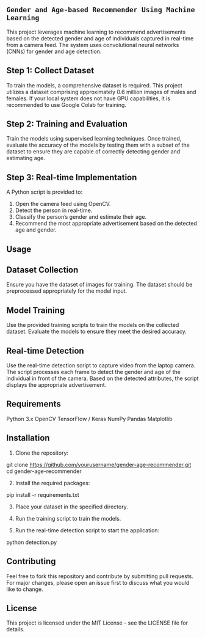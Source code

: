 ## `Gender and Age-based Recommender Using Machine Learning`

This project leverages machine learning to recommend advertisements based on the detected gender and age of individuals captured in real-time from a camera feed. The system uses convolutional neural 
networks (CNNs) for gender and age detection.

## Step 1: Collect Dataset
To train the models, a comprehensive dataset is required. This project utilizes a dataset comprising approximately 0.6 million images of males and females. If your local system does not have GPU capabilities, it is recommended to use Google Colab for training.

## Step 2: Training and Evaluation
Train the models using supervised learning techniques. Once trained, evaluate the accuracy of the models by testing them with a subset of the dataset to ensure they are capable of correctly detecting gender and estimating age.

## Step 3: Real-time Implementation
A Python script is provided to:

1. Open the camera feed using OpenCV.
2. Detect the person in real-time.
3. Classify the person’s gender and estimate their age.
4. Recommend the most appropriate advertisement based on the detected age and gender.

## Usage

## Dataset Collection
Ensure you have the dataset of images for training. The dataset should be preprocessed appropriately for the model input.

## Model Training
Use the provided training scripts to train the models on the collected dataset.
Evaluate the models to ensure they meet the desired accuracy.

## Real-time Detection
Use the real-time detection script to capture video from the laptop camera.
The script processes each frame to detect the gender and age of the individual in front of the camera.
Based on the detected attributes, the script displays the appropriate advertisement.

## Requirements
Python 3.x
OpenCV
TensorFlow / Keras
NumPy
Pandas
Matplotlib

## Installation

1. Clone the repository:

git clone https://github.com/yourusername/gender-age-recommender.git
cd gender-age-recommender

2. Install the required packages:

pip install -r requirements.txt

3. Place your dataset in the specified directory.

4. Run the training script to train the models.

5. Run the real-time detection script to start the application:

python detection.py

## Contributing

Feel free to fork this repository and contribute by submitting pull requests. For major changes, please open an issue first to discuss what you would like to change.

## License
This project is licensed under the MIT License - see the LICENSE file for details.

